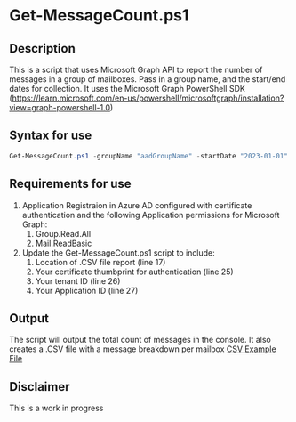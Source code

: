 ﻿# Get-MessageCount.ps1

## Description

This is a script that uses Microsoft Graph API to report the number of messages in a group of mailboxes. Pass in a group name, and the start/end dates for collection.
 It uses the Microsoft Graph PowerShell SDK (https://learn.microsoft.com/en-us/powershell/microsoftgraph/installation?view=graph-powershell-1.0)

## Syntax for use

```powershell
Get-MessageCount.ps1 -groupName "aadGroupName" -startDate "2023-01-01" -endDate "2023-02-01"
```

## Requirements for use

1. Application Registraion in Azure AD configured with certificate authentication and the following Application permissions for Microsoft Graph:
   1. Group.Read.All
   2. Mail.ReadBasic
2. Update the Get-MessageCount.ps1 script to include:
   1. Location of .CSV file report (line 17)
   2. Your certificate thumbprint for authentication (line 25)
   3. Your tenant ID (line 26)
   4. Your Application ID (line 27)

## Output

The script will output the total count of messages in the console. It also creates a .CSV file with a message breakdown per mailbox
[CSV Example File](https://github.com/mattckrause/MSGraph/blob/Main/MessageCount/messages.csv)

## Disclaimer

This is a work in progress
